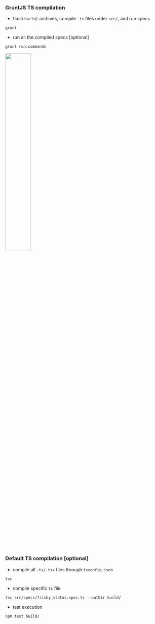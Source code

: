 ### GruntJS TS compilation
- flush `build/` archives, compile `.ts` files under `src/`, and run specs
```
grunt
```
- run all the compiled specs [optional]
```
grunt run:commands
```
<img src="https://i.imgur.com/VRlM5gr.png" width="40%" height="40%">

### Default TS compilation [optional]

- compile all `.ts/.tsx` files through `tsconfig.json`
```
tsc
```
- compile specific `ts` file
```
tsc src/specs/frisby_status.spec.ts --outDir build/
```

- test execution
```
npm test build/
```
